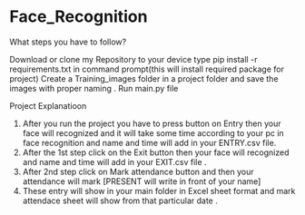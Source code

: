 # Face_Recognition

What steps you have to follow?

Download or clone my Repository to your device
type pip install -r requirements.txt in command prompt(this will install required package for project)
Create a Training_images folder in a project folder and save the images with proper naming .
Run main.py file


Project Explanatioon
  
  1. After you run the project you have to press button on Entry then your face will recognized and it will take some time according to your pc in face recognition            and name and time will add in your ENTRY.csv file.
  2. After the 1st step click on the Exit button then your face will recognized and  name and time will add in your EXIT.csv file .
  3. After 2nd step click on Mark attendance button and then your attendance will mark [PRESENT will write in front of your name]
  4. These entry will show in your main folder in Excel sheet format and mark attendace sheet will show from that particular date .
       
      
